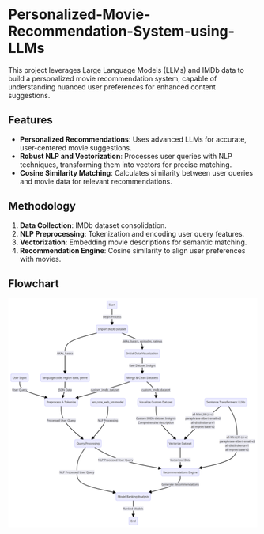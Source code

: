 # Personalized-Movie-Recommendation-System-using-LLMs
This project leverages Large Language Models (LLMs) and IMDb data to build a personalized movie recommendation system, capable of understanding nuanced user preferences for enhanced content suggestions.

## Features
- **Personalized Recommendations**: Uses advanced LLMs for accurate, user-centered movie suggestions.
- **Robust NLP and Vectorization**: Processes user queries with NLP techniques, transforming them into vectors for precise matching.
- **Cosine Similarity Matching**: Calculates similarity between user queries and movie data for relevant recommendations.

## Methodology
1. **Data Collection**: IMDb dataset consolidation.
2. **NLP Preprocessing**: Tokenization and encoding user query features.
3. **Vectorization**: Embedding movie descriptions for semantic matching.
4. **Recommendation Engine**: Cosine similarity to align user preferences with movies.

## Flowchart

![WorkFlow Image](https://raw.githubusercontent.com/Biswayan-Mehra/Personalized-Recommendation-System-using-LLMs/refs/heads/main/images/FlowChart.png)
